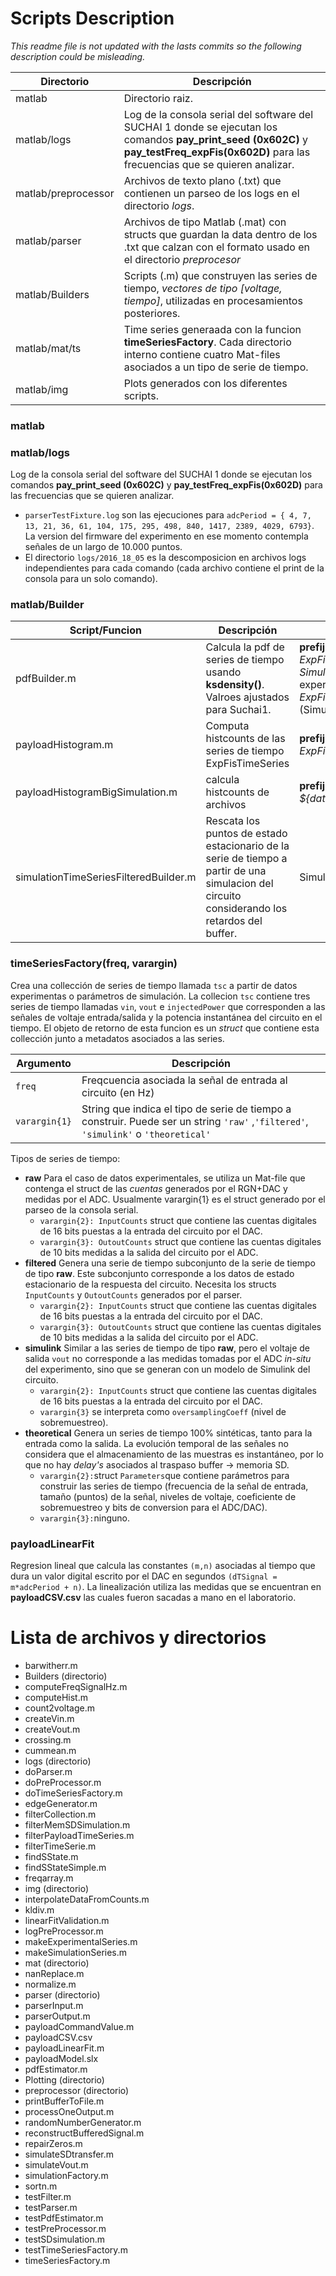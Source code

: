 # Scripts Description 
*This readme file is not updated with the lasts commits so the following description could be misleading.*

| Directorio | Descripción |
| ------ | ------ |
| matlab | Directorio raiz. |
| matlab/logs | Log de la consola serial del software del SUCHAI 1 donde se ejecutan los comandos **pay_print_seed (0x602C)** y **pay_testFreq_expFis(0x602D)** para las frecuencias que se quieren analizar.| 
| matlab/preprocessor | Archivos de texto plano (.txt) que contienen un parseo de los logs en el directorio *logs*.  |
| matlab/parser | Archivos de tipo Matlab (.mat) con structs que guardan la data dentro de los .txt que calzan con el formato usado en el directorio  *preprocesor*| 
| matlab/Builders | Scripts (.m) que construyen las series de tiempo, *vectores de tipo [voltage, tiempo]*, utilizadas en procesamientos posteriores. | 
| matlab/mat/ts | Time series generaada con la funcion **timeSeriesFactory**. Cada directorio interno contiene cuatro Mat-files asociados a un tipo de serie de tiempo. |
| matlab/img | Plots generados con los diferentes scripts. |

### matlab

### matlab/logs
Log de la consola serial del software del SUCHAI 1 donde se ejecutan los comandos **pay_print_seed (0x602C)** y **pay_testFreq_expFis(0x602D)** para las frecuencias que se quieren analizar.

  - ``parserTestFixture.log`` son las ejecuciones para `adcPeriod = { 4, 7, 13, 21, 36, 61, 104, 175, 295, 498, 840, 1417, 2389, 4029, 6793}`. La version del firmware del experimento en ese momento contempla señales de un largo de 10.000 puntos.
  - El directorio `logs/2016_18_05` es la descomposicion en archivos logs independientes para cada comando (cada archivo contiene el print de la consola para un solo comando).

### matlab/Builder

| Script/Funcion | Descripción | Input | Output |
| ------ | ------ | ------ | ------ |
| pdfBuilder.m | Calcula la pdf de series de tiempo usando **ksdensity()**. Valroes ajustados para Suchai1. | **prefijo** de fecha de *FilteredSeries*, *ExpFisTimeSeries.tscData*, *SimulationFiltered* (datos experimentales) y *ExpFisTimeSeries.tscSimulation* (Simulink). | *ExpFisDistributions* (.mat) contiene las distribuciones de cada input. |
| payloadHistogram.m | Computa histcounts de las series de tiempo ExpFisTimeSeries | **prefijo** de fecha de los *ExpFisTimeSeries* | *ExpFisHistogram* (.mat) |
| payloadHistogramBigSimulation.m | calcula histcounts de archivos  | **prefijo** de fecha de los *${date}_Simulation_freq{index}.mat* | *SimulationHistogram.mat* |
| simulationTimeSeriesFilteredBuilder.m | Rescata los puntos de estado estacionario de la serie de tiempo a partir de una simulacion del circuito considerando los retardos del buffer. | Simulation (timeseries .mat) | *SimulationFiltered* (timeseries .mat) |

### timeSeriesFactory(freq, varargin)
Crea una collección de series de tiempo llamada `tsc` a partir de datos experimentas o parámetros de simulación. La collecion `tsc` contiene tres series de tiempo llamadas `vin`, `vout` e `injectedPower` que corresponden a las señales de voltaje entrada/salida y la potencia instantánea del circuito en el tiempo. El objeto de retorno de esta funcion es un *struct* que contiene esta collección junto a metadatos asociados a las series.


| Argumento | Descripción | 
| ------ | ------ |
| `freq` | Freqcuencia asociada la señal de entrada al circuito (en Hz) | 
| `varargin{1}` | String que indica el tipo de serie de tiempo a construir. Puede ser un string `'raw'` ,`'filtered'`, `'simulink'` o `'theoretical'` |

Tipos de series de tiempo:

  - **raw** Para el caso de datos experimentales, se utiliza un Mat-file que contenga el struct de las *cuentas*  generados por el RGN+DAC y medidas por el ADC. Usualmente varargin{1} es el struct generado por el parseo de la consola serial.
    - `varargin{2}: InputCounts` struct que contiene las cuentas digitales de 16 bits puestas a la entrada del circuito por el DAC. 
    - `varargin{3}: OutoutCounts` struct que contiene las cuentas digitales de 10 bits medidas a la salida del circuito por el ADC. 
  - **filtered** Genera una serie de tiempo subconjunto de la serie de tiempo de tipo **raw**. Este subconjunto corresponde a los datos de estado estacionario de la respuesta del circuito. Necesita los structs `InputCounts` y `OutoutCounts` generados por el parser.
    - `varargin{2}: InputCounts` struct que contiene las cuentas digitales de 16 bits puestas a la entrada del circuito por el DAC. 
    - `varargin{3}: OutoutCounts` struct que contiene las cuentas digitales de 10 bits medidas a la salida del circuito por el ADC. 
  - **simulink** Similar a las series de tiempo de tipo **raw**, pero el voltaje de salida `vout` no corresponde a las medidas tomadas por el ADC *in-situ* del experimento, sino que se generan con un modelo de Simulink del circuito. 
    - `varargin{2}: InputCounts` struct que contiene las cuentas digitales de 16 bits puestas a la entrada del circuito por el DAC. 
    - `varargin{3}` se interpreta como `oversamplingCoeff` (nivel de sobremuestreo).
  - **theoretical** Genera un series de tiempo 100% sintéticas, tanto para la entrada como la salida. La evolución temporal de las señales no considera que el almacenamiento de las muestras es instantáneo, por lo que no hay *delay's* asociados al traspaso buffer -> memoria SD.
    - `varargin{2}:`struct `Parameters`que contiene parámetros para construir las series de tiempo (frecuencia de la señal de entrada, tamaño (puntos) de la señal, niveles de voltaje, coeficiente de sobremuestreo y bits de conversion para el ADC/DAC).
    - `varargin{3}:`ninguno.

### payloadLinearFit 
Regresion lineal que calcula las constantes `(m,n)` asociadas al tiempo que dura un valor digital escrito por el DAC en segundos `(dTSignal = m*adcPeriod + n)`. La linealización utiliza las medidas que se encuentran en **payloadCSV.csv** las cuales fueron sacadas a mano en el laboratorio.

# Lista de archivos y directorios
- barwitherr.m
- Builders (directorio)
- computeFreqSignalHz.m
- computeHist.m
- count2voltage.m
- createVin.m
- createVout.m
- crossing.m
- cummean.m
- logs (directorio)
- doParser.m
- doPreProcessor.m
- doTimeSeriesFactory.m
- edgeGenerator.m
- filterCollection.m
- filterMemSDSimulation.m
- filterPayloadTimeSeries.m
- filterTimeSerie.m
- findSState.m
- findSStateSimple.m
- freqarray.m
- img (directorio)
- interpolateDataFromCounts.m
- kldiv.m
- linearFitValidation.m
- logPreProcessor.m
- makeExperimentalSeries.m
- makeSimulationSeries.m
- mat (directorio)
- nanReplace.m
- normalize.m
- parser (directorio)
- parserInput.m
- parserOutput.m
- payloadCommandValue.m
- payloadCSV.csv
- payloadLinearFit.m
- payloadModel.slx
- pdfEstimator.m
- Plotting (directorio)
- preprocessor (directorio)
- printBufferToFile.m
- processOneOutput.m
- randomNumberGenerator.m
- reconstructBufferedSignal.m
- repairZeros.m
- simulateSDtransfer.m
- simulateVout.m
- simulationFactory.m
- sortn.m
- testFilter.m
- testParser.m
- testPdfEstimator.m
- testPreProcessor.m
- testSDsimulation.m
- testTimeSeriesFactory.m
- timeSeriesFactory.m

